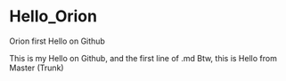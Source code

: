 # Hello_Orion
Orion first Hello on Github

This is my Hello on Github, and the first line of .md
Btw, this is Hello from Master (Trunk)
